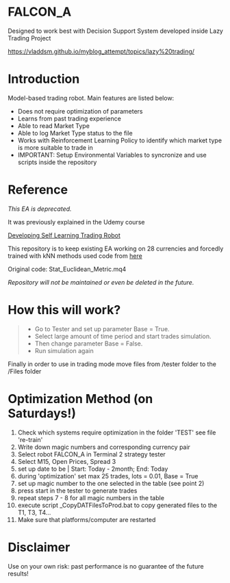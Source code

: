 # FALCON_A

Designed to work best with Decision Support System developed inside Lazy Trading Project

https://vladdsm.github.io/myblog_attempt/topics/lazy%20trading/

# Introduction

Model-based trading robot. Main features are listed below:

* Does not require optimization of parameters
* Learns from past trading experience
* Able to read Market Type
* Able to log Market Type status to the file
* Works with Reinforcement Learning Policy to identify which market type is more suitable to trade in
* IMPORTANT: Setup Environmental Variables to syncronize and use scripts inside the repository

# Reference

*This EA is deprecated.*

It was previously explained in the Udemy course

 [Developing Self Learning Trading Robot](https://www.udemy.com/self-learning-trading-robot)

This repository is to keep existing EA working on 28 currencies and forcedly trained with kNN methods used code from [here](https://www.mql5.com/en/code/8645)

Original code: Stat_Euclidean_Metric.mq4

*Repository will not be maintained or even be deleted in the future.*

# How this will work?

> - Go to Tester and set up parameter Base = True. 
> - Select large amount of time period and start trades simulation.
> - Then change parameter Base = False. 
> - Run simulation again

Finally in order to use in trading mode move files from /tester folder to the /Files folder

# Optimization Method (on Saturdays!)

1. Check which systems require optimization in the folder 'TEST' see file 're-train'
2. Write down magic numbers and corresponding currency pair
3. Select robot FALCON_A in Terminal 2 strategy tester
4. Select M15, Open Prices, Spread 3
5. set up date to be | Start: Today - 2month; End: Today
6. during 'optimization' set max 25 trades, lots = 0.01, Base = True
7. set up magic number to the one selected in the table (see point 2)
8. press start in the tester to generate trades
9. repeat steps 7 - 8 for all magic numbers in the table
10. execute script _CopyDATFilesToProd.bat to copy generated files to the T1, T3, T4...
11. Make sure that platforms/computer are restarted

# Disclaimer

Use on your own risk: past performance is no guarantee of the future results!
